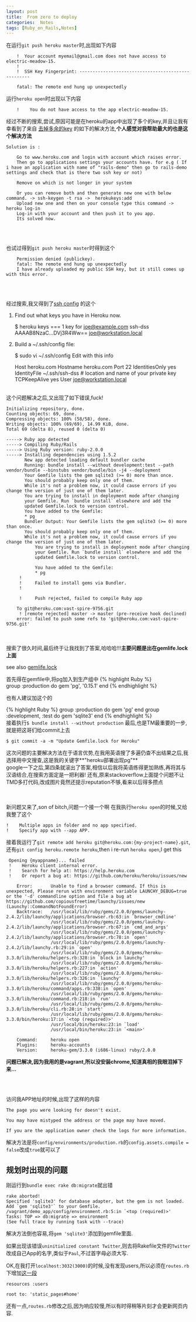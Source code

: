 ```yaml
---
layout: post
title:  From zero to deploy
categories:  Notes
tags: [Ruby_on_Rails,Notes]
---
```



  在运行`git push heroku master`时,出现如下内容

		!  Your account myemail@gmail.com does not have access to electric-meadow-15.
		!  
		!  SSH Key Fingerprint: ---------------------------------------------------

		fatal: The remote end hung up unexpectedly

  运行`heroku open`时出现以下内容

		!    You do not have access to the app electric-meadow-15.


  经过不断的搜索,尝试,原因可能是在heroku的app中出现了多个的key,并且让我有幸看到了来自	[去掉多余的key](http://stackoverflow.com/posts/20586992/revisions) 的如下的解决方法,**个人感觉对我帮助最大的也是这个解决方法**

	Solution is :
		
		Go to www.heroku.com and login with account which raises error.
		Then go to applications settings your accounts have. for e.g ( If i have an application with name of "rails-demo" then go to rails-demo settings and check that is there two ssh key or not)
		
		Remove on which is not longer in your system
		
		Or you can remove both and then generate new one with below command. -> ssh-keygen -t rsa ->  herokukeys:add
		Upload new one and then on your console type this command -> heroku log-in
		Log-in with your account and then push it to you app.
		Its solved now.
<br/><br/>

  也试过得到`git push heroku master`时得到这个

		Permission denied (publickey).
		fatal: The remote end hung up unexpectedly
		I have already uploaded my public SSH key, but it still comes up with this error.

<br/><br/>

  经过搜索,我又得到了[ssh config](http://stackoverflow.com/questions/4269922/permission-denied-publickey-when-deploying-heroku-code-fatal-the-remote-end?page=1&tab=votes#tab-top) 的这个

  1) Find out what keys you have in Heroku now.

		$ heroku keys
		=== 1 key for joe@example.com
		ssh-dss AAAAB8NzaC...DVj3R4Ww== joe@workstation.local
  2) Build a ~/.ssh/config file:

		$ sudo vi ~/.ssh/config
  Edit with this info

		Host heroku.com
		Hostname heroku.com 
		Port 22 
		IdentitiesOnly yes 
		IdentityFile ~/.ssh/ssh-dss # location and name of your private key
		TCPKeepAlive yes 
		User joe@workstation.local
<br/><br/>

  这个问题解决之后,又出现了如下错误,fuck!

    Initializing repository, done.
    Counting objects: 69, done.
    Compressing objects: 100% (58/58), done.
    Writing objects: 100% (69/69), 14.99 KiB, done.
    Total 69 (delta 8), reused 0 (delta 0)
    
    -----> Ruby app detected
    -----> Compiling Ruby/Rails
    -----> Using Ruby version: ruby-2.0.0
    -----> Installing dependencies using 1.5.2
           New app detected loading default bundler cache
           Running: bundle install --without development:test --path vendor/bundle --binstubs vendor/bundle/bin -j4 --deployment
           Your Gemfile lists the gem sqlite3 (>= 0) more than once.
           You should probably keep only one of them.
           While it's not a problem now, it could cause errors if you change the version of just one of them later.
           You are trying to install in deployment mode after changing
           your Gemfile. Run `bundle install` elsewhere and add the
           updated Gemfile.lock to version control.
           You have added to the Gemfile:
           * pg
           Bundler Output: Your Gemfile lists the gem sqlite3 (>= 0) more than once.
           You should probably keep only one of them.
           While it's not a problem now, it could cause errors if you change the version of just one of them later.
		       You are trying to install in deployment mode after changing
		       your Gemfile. Run `bundle install` elsewhere and add the
		       updated Gemfile.lock to version control.
		       
		       You have added to the Gemfile:
		       * pg
		 !
		 !     Failed to install gems via Bundler.
		 !
		
		 !     Push rejected, failed to compile Ruby app
		
		To git@heroku.com:vast-spire-9756.git
		 ! [remote rejected] master -> master (pre-receive hook declined)
		error: failed to push some refs to 'git@heroku.com:vast-spire-9756.git'
<br/><br/>
  搜索了很久时间,最后终于让我找到了答案,哈哈哈!!!**主要问题是出在gemlife.lock上面**

  see also [gemlife.lock](http://www.ituring.com.cn/article/66350)

  首先得在gemfile中,将pg加入到生产组中
{% highlight Ruby %}      
	group :production do
	  gem 'pg', '0.15.1'
	end
{% endhighlight %}  

  也有人建议加这个的

{% highlight Ruby %} 
	  group :production do
	  gem 'pg'
	end
	group :development, :test do
	  gem 'sqlite3'
	end
{% endhighlight %}  
  接着执行`$ bundle install --without production`
  最后,也是TM最重要的一步,就是把这哥们给commit上去

	$ git commit -a -m "Update Gemfile.lock for Heroku"

  这次问题的主要解决方法在于语言优势,在我用英语搜了多遍仍查不出结果之后,我选择用中文搜查,这是我的关键字**"heroku部署出现pg"**<br/>
   google一下之后,第四条就滚出了答案,相信以后我将英语练得更加熟练,再将其与汉语结合,在搜索方面定是一把利器!
  还有,原来stackoverflow上面提个问题不让TMD多打代码,改成图片竟然还提示reputation不够,看来以后得多攒点

<br/><br/>
  新问题又来了,son of bitch,问题一个接一个啊
  在我执行`heroku open`的时候,又给我整了这个

	!    Multiple apps in folder and no app specified.
	!    Specify app with --app APP.
 接着我运行了`git remote add heroku git@heroku.com:{my-project-name}.git`,还有`git config heroku.remote heroku`,then i re-run `heroku open`,I get this 

     Opening {myappname}... failed
     !    Heroku client internal error.
     !    Search for help at: https://help.heroku.com
     !    Or report a bug at: https://github.com/heroku/heroku/issues/new
    
        Error:       Unable to find a browser command. If this is unexpected, Please rerun with environment variable LAUNCHY_DEBUG=true or the '-d' commandline option and file a bug at https://github.com/copiousfreetime/launchy/issues/new (Launchy::CommandNotFoundError)
        Backtrace:   /usr/local/lib/ruby/gems/2.0.0/gems/launchy-2.4.2/lib/launchy/applications/browser.rb:63:in `browser_cmdline'
                     /usr/local/lib/ruby/gems/2.0.0/gems/launchy-2.4.2/lib/launchy/applications/browser.rb:67:in `cmd_and_args'
                     /usr/local/lib/ruby/gems/2.0.0/gems/launchy-2.4.2/lib/launchy/applications/browser.rb:78:in `open'
                     /usr/local/lib/ruby/gems/2.0.0/gems/launchy-2.4.2/lib/launchy.rb:29:in `open'
                     /usr/local/lib/ruby/gems/2.0.0/gems/heroku-3.3.0/lib/heroku/helpers.rb:328:in `block in launchy'
                     /usr/local/lib/ruby/gems/2.0.0/gems/heroku-3.3.0/lib/heroku/helpers.rb:227:in `action'
                     /usr/local/lib/ruby/gems/2.0.0/gems/heroku-3.3.0/lib/heroku/helpers.rb:326:in `launchy'
                     /usr/local/lib/ruby/gems/2.0.0/gems/heroku-3.3.0/lib/heroku/command/apps.rb:338:in `open'
                     /usr/local/lib/ruby/gems/2.0.0/gems/heroku-3.3.0/lib/heroku/command.rb:218:in `run'
                     /usr/local/lib/ruby/gems/2.0.0/gems/heroku-3.3.0/lib/heroku/cli.rb:28:in `start'
                     /usr/local/lib/ruby/gems/2.0.0/gems/heroku-3.3.0/bin/heroku:17:in `<top (required)>'
                     /usr/local/bin/heroku:23:in `load'
                     /usr/local/bin/heroku:23:in `<main>'
    
        Command:     heroku open
        Plugins:     heroku-accounts
        Version:     heroku-gem/3.3.0 (i686-linux) ruby/2.0.0

**问题已解决,因为我用的是vagrant,所以没安装chrome,知道真相的我眼泪掉下来...**

<br/><br/>




访问我APP地址的时候,出现了这样的内容

	The page you were looking for doesn't exist.
	
	You may have mistyped the address or the page may have moved.
	
	If you are the application owner check the logs for more information.
解决方法是将`config/environments/production.rb`的`config.assets.compile = false`改成`true`就可以了

<h2 class="carmine">规划时出现的问题</h2>	

刚运行到`bundle exec rake db:migrate`就出错

	rake aborted!
	Specified 'sqlite3' for database adapter, but the gem is not loaded. Add `gem 'sqlite3'` to your Gemfile.
	/vagrant/demo_app/config/environment.rb:5:in `<top (required)>'
	Tasks: TOP => db:migrate => environment
	(See full trace by running task with --trace)

解决方法倒也容易,将`gem 'sqlite3'`添加到gemfile里面.<br/>

如果出现该错误`uninitialized constant Twitter`,则去将Rakefile文件的`Twitter`改成自己App的名字,类似于`Paul`,不过首字母必须大写.

OK,在我打开`localhost:3032(3000)`的时候,没有发现users,所以必须在`routes.rb`下增加[这一段](http://stackoverflow.com/questions/14843085/no-route-matches-get-user-1-following-michael-hartls-rails-tutorial)

  	resources :users
	
  	root to: 'static_pages#home'
 还有一点,`routes.rb`修改之后,因为响应较慢,所以有时得稍等片刻才会更新网页内容.
